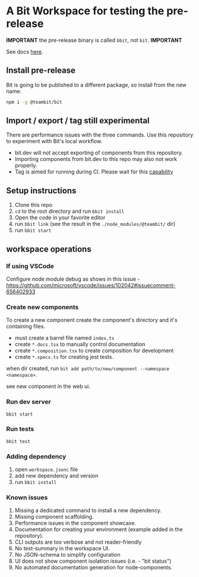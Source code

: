 # A Bit Workspace for testing the pre-release

**IMPORTANT** the pre-release binary is called `bbit`, not `bit`. **IMPORTANT**

See docs [here](https://bit-new-docs.netlify.app/docs/workspace/overview).

## Install pre-release

Bit is going to be published to a different package, so install from the new name:

```sh
npm i -g @teambit/bit
```

## Import / export / tag still experimental

There are performance issues with the three commands. Use this repository to experiment with Bit's local workflow.

- bit.dev will not accept exporting of components from this repository.
- Importing components from bit.dev to this repo may also not work properly.
- Tag is aimed for running during CI. Please wait for this [capability](https://github.com/teambit/bit/issues/2712)

## Setup instructions

1. Clone this repo
1. `cd` to the root directory and run `bbit install`
1. Open the code in your favorite editor
1. run `bbit link` (see the result in the `./node_modules/@teambit/` dir)
1. run `bbit start`

## workspace operations

### If using VSCode

Configure node module debug as shows in this issue - https://github.com/microsoft/vscode/issues/102042#issuecomment-656402933

### Create new components

To create a new component create the component's directory and it's containing files.

- must create a barrel file named `index.ts`
- create `*.docs.tsx` to manually control documentation
- create `*.composition.tsx` to create composition for development
- create `*.specs.ts` for creating jest tests.

when dir created, run `bit add path/to/new/component --namespace <namespace>`.

see new component in the web ui.

### Run dev server

```
bbit start
```

### Run tests

```
bbit test
```

### Adding dependency

1. open `workspace.jsonc` file
1. add new dependency and version
1. run `bbit install`

### Known issues

1. Missing a dedicated command to install a new dependency.
1. Missing component scaffolding.
1. Performance issues in the component showcase.
1. Documentation for creating your environment (example added in the repository).
1. CLI outputs are too verbose and not reader-friendly
1. No test-summary in the workspace UI.
1. No JSON-schema to simplify configuration
1. UI does not show component isolation issues (i.e. - "bit status")
1. No automated documentation generation for node-components.
